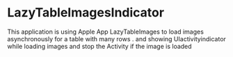 LazyTableImagesIndicator
========================

This application is using Apple App LazyTableImages to load images asynchronously for a table with many rows . and showing UIactivityindicator while loading images and stop the Activity if the image is loaded 